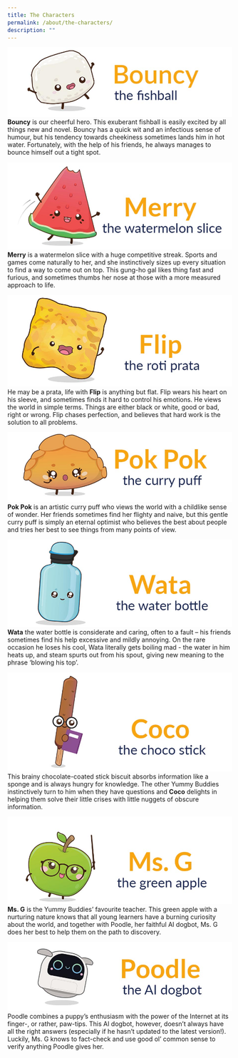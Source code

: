 ```yaml
---
title: The Characters
permalink: /about/the-characters/
description: ""
---
```

![bouncy](/images/Characters/char_bouncy.jpg)
**Bouncy** is our cheerful hero. This exuberant fishball is easily excited by all things new and novel. Bouncy has a quick wit and an infectious sense of humour, but his tendency towards cheekiness sometimes lands him in hot water. Fortunately, with the help of his friends, he always manages to bounce himself out a tight spot.

![merry](/images/Characters/char_merry.jpg)
**Merry** is a watermelon slice with a huge competitive streak. Sports and games come naturally to her, and she instinctively sizes up every situation to find a way to come out on top. This gung-ho gal likes thing fast and furious, and sometimes thumbs her nose at those with a more measured approach to life.

![flip](/images/Characters/char_flip.jpg)
He may be a prata, life with **Flip** is anything but flat. Flip wears his heart on his sleeve, and sometimes finds it hard to control his emotions. He views the world in simple terms. Things are either black or white, good or bad, right or wrong. Flip chases perfection, and believes that hard work is the solution to all problems.

![pok pok](/images/Characters/char_pok_pok.jpg)
**Pok Pok** is an artistic curry puff who views the world with a childlike sense of wonder. Her friends sometimes find her flighty and naive, but this gentle curry puff is simply an eternal optimist who believes the best about people and tries her best to see things from many points of view.

![wata](/images/Characters/char_wata.jpg)
**Wata** the water bottle is considerate and caring, often to a fault – his friends sometimes find his help excessive and mildly annoying. On the rare occasion he loses his cool, Wata literally gets boiling mad - the water in him heats up, and steam spurts out from his spout, giving new meaning to the phrase ‘blowing his top’.

![coco](/images/Characters/char_coco.jpg)
This brainy chocolate-coated stick biscuit  absorbs information like a sponge and is always hungry for knowledge. The other Yummy Buddies instinctively turn to him when they have questions and **Coco** delights in helping them solve their little crises with little nuggets of obscure information.

![ms g](/images/Characters/char_msg.jpg)
**Ms. G** is the Yummy Buddies’ favourite teacher. This green apple with a nurturing nature knows that all young learners have a burning curiosity about the world, and together with Poodle, her faithful AI dogbot, Ms. G does her best to help them on the path to discovery.

![poodle](/images/Characters/char_poodle.jpg)
Poodle combines a puppy’s enthusiasm with the power of the Internet at its finger-, or rather, paw-tips. This AI dogbot, however, doesn’t always have all the right answers (especially if he hasn’t updated to the latest version!). Luckily, Ms. G knows to fact-check and use good ol’ common sense to verify anything Poodle gives her.